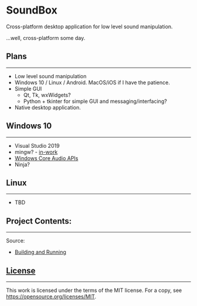 # SoundBox
Cross-platform desktop application for low level sound manipulation.

...well, cross-platform some day.

## Plans
--------
* Low level sound manipulation
* Windows 10 / Linux / Android. MacOS/iOS if I have the patience.
* Simple GUI
    * Qt, Tk, wxWidgets?
    * Python + tkinter for simple GUI and messaging/interfacing?
* Native desktop application.

## Windows 10
-------------
* Visual Studio 2019
* mingw? - [in-work](./source/README.md#pre-requisites)
* [Windows Core Audio APIs](https://docs.microsoft.com/en-us/windows/win32/coreaudio/core-audio-apis-in-windows-vista)
* Ninja?

## Linux
--------
* TBD

## Project Contents:
--------------------
Source:
* [Building and Running](./source/README.md)

## [License](./LICENSE)
-----------------------
This work is licensed under the terms of the MIT license.
For a copy, see <https://opensource.org/licenses/MIT>.
